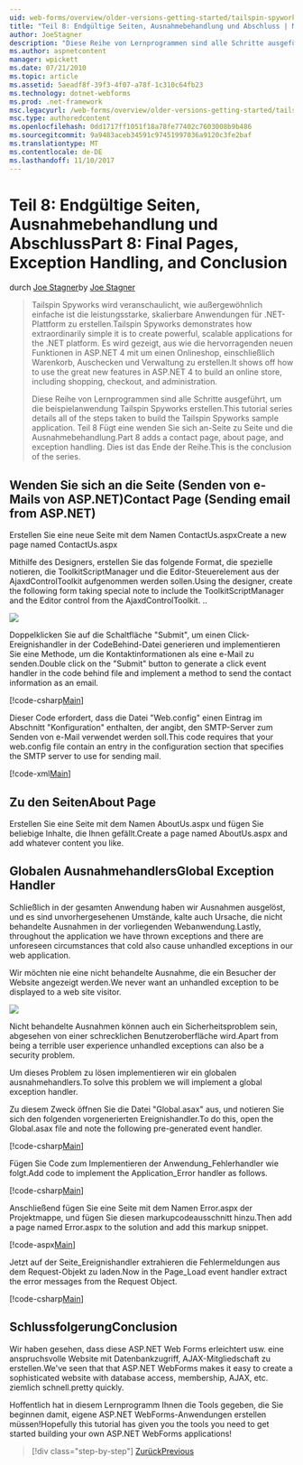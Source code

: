 ```yaml
---
uid: web-forms/overview/older-versions-getting-started/tailspin-spyworks/tailspin-spyworks-part-8
title: "Teil 8: Endgültige Seiten, Ausnahmebehandlung und Abschluss | Microsoft Docs"
author: JoeStagner
description: "Diese Reihe von Lernprogrammen sind alle Schritte ausgeführt, um die beispielanwendung Tailspin Spyworks erstellen. Teil 8 Fügt eine wenden Sie sich an-Seite zu Seite und die Ausnahme..."
ms.author: aspnetcontent
manager: wpickett
ms.date: 07/21/2010
ms.topic: article
ms.assetid: 5aeadf8f-39f3-4f07-a78f-1c310c64fb23
ms.technology: dotnet-webforms
ms.prod: .net-framework
msc.legacyurl: /web-forms/overview/older-versions-getting-started/tailspin-spyworks/tailspin-spyworks-part-8
msc.type: authoredcontent
ms.openlocfilehash: 0dd1717ff1051f18a78fe77402c7603008b9b486
ms.sourcegitcommit: 9a9483aceb34591c97451997036a9120c3fe2baf
ms.translationtype: MT
ms.contentlocale: de-DE
ms.lasthandoff: 11/10/2017
---
```

<a name="part-8-final-pages-exception-handling-and-conclusion"></a><span data-ttu-id="fa2a9-104">Teil 8: Endgültige Seiten, Ausnahmebehandlung und Abschluss</span><span class="sxs-lookup"><span data-stu-id="fa2a9-104">Part 8: Final Pages, Exception Handling, and Conclusion</span></span>
====================
<span data-ttu-id="fa2a9-105">durch [Joe Stagner](https://github.com/JoeStagner)</span><span class="sxs-lookup"><span data-stu-id="fa2a9-105">by [Joe Stagner](https://github.com/JoeStagner)</span></span>

> <span data-ttu-id="fa2a9-106">Tailspin Spyworks wird veranschaulicht, wie außergewöhnlich einfache ist die leistungsstarke, skalierbare Anwendungen für .NET-Plattform zu erstellen.</span><span class="sxs-lookup"><span data-stu-id="fa2a9-106">Tailspin Spyworks demonstrates how extraordinarily simple it is to create powerful, scalable applications for the .NET platform.</span></span> <span data-ttu-id="fa2a9-107">Es wird gezeigt, aus wie die hervorragenden neuen Funktionen in ASP.NET 4 mit um einen Onlineshop, einschließlich Warenkorb, Auschecken und Verwaltung zu erstellen.</span><span class="sxs-lookup"><span data-stu-id="fa2a9-107">It shows off how to use the great new features in ASP.NET 4 to build an online store, including shopping, checkout, and administration.</span></span>
> 
> <span data-ttu-id="fa2a9-108">Diese Reihe von Lernprogrammen sind alle Schritte ausgeführt, um die beispielanwendung Tailspin Spyworks erstellen.</span><span class="sxs-lookup"><span data-stu-id="fa2a9-108">This tutorial series details all of the steps taken to build the Tailspin Spyworks sample application.</span></span> <span data-ttu-id="fa2a9-109">Teil 8 Fügt eine wenden Sie sich an-Seite zu Seite und die Ausnahmebehandlung.</span><span class="sxs-lookup"><span data-stu-id="fa2a9-109">Part 8 adds a contact page, about page, and exception handling.</span></span> <span data-ttu-id="fa2a9-110">Dies ist das Ende der Reihe.</span><span class="sxs-lookup"><span data-stu-id="fa2a9-110">This is the conclusion of the series.</span></span>


## <a id="_Toc260221680"></a><span data-ttu-id="fa2a9-111">Wenden Sie sich an die Seite (Senden von e-Mails von ASP.NET)</span><span class="sxs-lookup"><span data-stu-id="fa2a9-111">Contact Page (Sending email from ASP.NET)</span></span>

<span data-ttu-id="fa2a9-112">Erstellen Sie eine neue Seite mit dem Namen ContactUs.aspx</span><span class="sxs-lookup"><span data-stu-id="fa2a9-112">Create a new page named ContactUs.aspx</span></span>

<span data-ttu-id="fa2a9-113">Mithilfe des Designers, erstellen Sie das folgende Format, die spezielle notieren, die ToolkitScriptManager und die Editor-Steuerelement aus der AjaxdControlToolkit aufgenommen werden sollen.</span><span class="sxs-lookup"><span data-stu-id="fa2a9-113">Using the designer, create the following form taking special note to include the ToolkitScriptManager and the Editor control from the AjaxdControlToolkit.</span></span> <span data-ttu-id="fa2a9-114">.</span><span class="sxs-lookup"><span data-stu-id="fa2a9-114">.</span></span>

![](tailspin-spyworks-part-8/_static/image1.jpg)

<span data-ttu-id="fa2a9-115">Doppelklicken Sie auf die Schaltfläche "Submit", um einen Click-Ereignishandler in der CodeBehind-Datei generieren und implementieren Sie eine Methode, um die Kontaktinformationen als eine e-Mail zu senden.</span><span class="sxs-lookup"><span data-stu-id="fa2a9-115">Double click on the "Submit" button to generate a click event handler in the code behind file and implement a method to send the contact information as an email.</span></span>

[!code-csharp[Main](tailspin-spyworks-part-8/samples/sample1.cs)]

<span data-ttu-id="fa2a9-116">Dieser Code erfordert, dass die Datei "Web.config" einen Eintrag im Abschnitt "Konfiguration" enthalten, der angibt, den SMTP-Server zum Senden von e-Mail verwendet werden soll.</span><span class="sxs-lookup"><span data-stu-id="fa2a9-116">This code requires that your web.config file contain an entry in the configuration section that specifies the SMTP server to use for sending mail.</span></span>

[!code-xml[Main](tailspin-spyworks-part-8/samples/sample2.xml)]

## <a id="_Toc260221681"></a><span data-ttu-id="fa2a9-117">Zu den Seiten</span><span class="sxs-lookup"><span data-stu-id="fa2a9-117">About Page</span></span>

<span data-ttu-id="fa2a9-118">Erstellen Sie eine Seite mit dem Namen AboutUs.aspx und fügen Sie beliebige Inhalte, die Ihnen gefällt.</span><span class="sxs-lookup"><span data-stu-id="fa2a9-118">Create a page named AboutUs.aspx and add whatever content you like.</span></span>

## <a id="_Toc260221682"></a><span data-ttu-id="fa2a9-119">Globalen Ausnahmehandlers</span><span class="sxs-lookup"><span data-stu-id="fa2a9-119">Global Exception Handler</span></span>

<span data-ttu-id="fa2a9-120">Schließlich in der gesamten Anwendung haben wir Ausnahmen ausgelöst, und es sind unvorhergesehenen Umstände, kalte auch Ursache, die nicht behandelte Ausnahmen in der vorliegenden Webanwendung.</span><span class="sxs-lookup"><span data-stu-id="fa2a9-120">Lastly, throughout the application we have thrown exceptions and there are unforeseen circumstances that cold also cause unhandled exceptions in our web application.</span></span>

<span data-ttu-id="fa2a9-121">Wir möchten nie eine nicht behandelte Ausnahme, die ein Besucher der Website angezeigt werden.</span><span class="sxs-lookup"><span data-stu-id="fa2a9-121">We never want an unhandled exception to be displayed to a web site visitor.</span></span>

![](tailspin-spyworks-part-8/_static/image2.jpg)

<span data-ttu-id="fa2a9-122">Nicht behandelte Ausnahmen können auch ein Sicherheitsproblem sein, abgesehen von einer schrecklichen Benutzeroberfläche wird.</span><span class="sxs-lookup"><span data-stu-id="fa2a9-122">Apart from being a terrible user experience unhandled exceptions can also be a security problem.</span></span>

<span data-ttu-id="fa2a9-123">Um dieses Problem zu lösen implementieren wir ein globalen ausnahmehandlers.</span><span class="sxs-lookup"><span data-stu-id="fa2a9-123">To solve this problem we will implement a global exception handler.</span></span>

<span data-ttu-id="fa2a9-124">Zu diesem Zweck öffnen Sie die Datei "Global.asax" aus, und notieren Sie sich den folgenden vorgenerierten Ereignishandler.</span><span class="sxs-lookup"><span data-stu-id="fa2a9-124">To do this, open the Global.asax file and note the following pre-generated event handler.</span></span>

[!code-csharp[Main](tailspin-spyworks-part-8/samples/sample3.cs)]

<span data-ttu-id="fa2a9-125">Fügen Sie Code zum Implementieren der Anwendung\_Fehlerhandler wie folgt.</span><span class="sxs-lookup"><span data-stu-id="fa2a9-125">Add code to implement the Application\_Error handler as follows.</span></span>

[!code-csharp[Main](tailspin-spyworks-part-8/samples/sample4.cs)]

<span data-ttu-id="fa2a9-126">Anschließend fügen Sie eine Seite mit dem Namen Error.aspx der Projektmappe, und fügen Sie diesen markupcodeausschnitt hinzu.</span><span class="sxs-lookup"><span data-stu-id="fa2a9-126">Then add a page named Error.aspx to the solution and add this markup snippet.</span></span>

[!code-aspx[Main](tailspin-spyworks-part-8/samples/sample5.aspx)]

<span data-ttu-id="fa2a9-127">Jetzt auf der Seite\_Ereignishandler extrahieren die Fehlermeldungen aus dem Request-Objekt zu laden.</span><span class="sxs-lookup"><span data-stu-id="fa2a9-127">Now in the Page\_Load event handler extract the error messages from the Request Object.</span></span>

[!code-csharp[Main](tailspin-spyworks-part-8/samples/sample6.cs)]

## <a id="_Toc260221683"></a><span data-ttu-id="fa2a9-128">Schlussfolgerung</span><span class="sxs-lookup"><span data-stu-id="fa2a9-128">Conclusion</span></span>

<span data-ttu-id="fa2a9-129">Wir haben gesehen, dass diese ASP.NET Web Forms erleichtert usw. eine anspruchsvolle Website mit Datenbankzugriff, AJAX-Mitgliedschaft zu erstellen.</span><span class="sxs-lookup"><span data-stu-id="fa2a9-129">We've seen that that ASP.NET WebForms makes it easy to create a sophisticated website with database access, membership, AJAX, etc.</span></span> <span data-ttu-id="fa2a9-130">ziemlich schnell.</span><span class="sxs-lookup"><span data-stu-id="fa2a9-130">pretty quickly.</span></span>

<span data-ttu-id="fa2a9-131">Hoffentlich hat in diesem Lernprogramm Ihnen die Tools gegeben, die Sie beginnen damit, eigene ASP.NET WebForms-Anwendungen erstellen müssen!</span><span class="sxs-lookup"><span data-stu-id="fa2a9-131">Hopefully this tutorial has given you the tools you need to get started building your own ASP.NET WebForms applications!</span></span>

>[!div class="step-by-step"]
[<span data-ttu-id="fa2a9-132">Zurück</span><span class="sxs-lookup"><span data-stu-id="fa2a9-132">Previous</span></span>](tailspin-spyworks-part-7.md)
